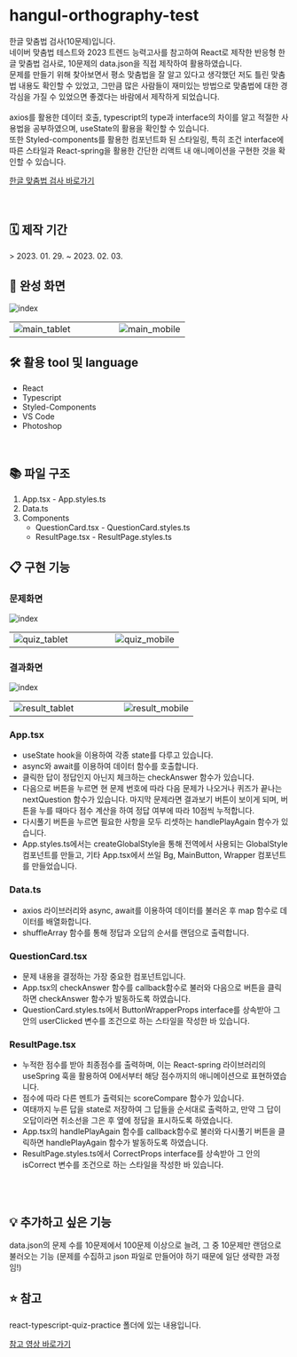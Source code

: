 <h1>hangul-orthography-test</h1>
<p>
한글 맞춤법 검사(10문제)입니다.
<br>
네이버 맞춤법 테스트와 2023 트렌드 능력고사를 참고하여 React로 제작한 반응형 한글 맞춤법 검사로, 10문제의 data.json을 직접 제작하여 활용하였습니다.<br>
문제를 만들기 위해 찾아보면서 평소 맞춤법을 잘 알고 있다고 생각했던 저도 틀린 맞춤법 내용도 확인할 수 있었고, 그만큼 많은 사람들이 재미있는 방법으로 맞춤법에 대한 경각심을 가질 수 있었으면 좋겠다는 바람에서 제작하게 되었습니다.
<br>
<br>
axios를 활용한 데이터 호출, typescript의 type과 interface의 차이를 알고 적절한 사용법을 공부하였으며, useState의 활용을 확인할 수 있습니다. <br>
또한 Styled-components를 활용한 컴포넌트화 된 스타일링, 특히 조건 interface에 따른 스타일과 React-spring을 활용한 간단한 리액트 내 애니메이션을 구현한 것을 확인할 수 있습니다.
</p>
<a href="https://yejin-han.github.io/hangul-orthography-test/">한글 맞춤법 검사 바로가기</a>
<br>
<br>
<br>
<h2>🗓️ 제작 기간</h2>
> 2023. 01. 29. ~ 2023. 02. 03.
<h2>📸 완성 화면</h2>
<img alt="index" alt="main_desktop" src="/capture/main_d.jpg" />
<table align="center">
  <tr>
    <td width="60%"><img alt="main_tablet" src="/capture/main_t.jpg" /></td>
    <td width="40%"><img alt="main_mobile" src="/capture/main_m.jpg" /></td>
  </tr>
</table>
<h2>🛠 활용 tool 및 language</h2>
<ul>
  <li>React</li>
  <li>Typescript</li>
  <li>Styled-Components</li>
  <li>VS Code</li>
  <li>Photoshop</li>
</ul>
<br>
<h2>📚 파일 구조</h2>
<ol>
  <li>App.tsx - App.styles.ts</li>
  <li>Data.ts</li>
  <li>
    Components
    <ul>
      <li>QuestionCard.tsx - QuestionCard.styles.ts</li>
      <li>ResultPage.tsx - ResultPage.styles.ts</li>
    </ul>
  </li>
</ol>
<h2>📋 구현 기능</h2>
<h3>문제화면</h3>
<img alt="index" alt="quiz_desktop" src="/capture/quiz_d.jpg" />
<table align="center">
  <tr>
    <td width="60%"><img alt="quiz_tablet" src="/capture/quiz_t.jpg" /></td>
    <td width="40%"><img alt="quiz_mobile" src="/capture/quiz_m.jpg" /></td>
  </tr>
</table>
<h3>결과화면</h3>
<img alt="index" alt="result_desktop" src="/capture/result_d.jpg" />
<table align="center">
  <tr>
    <td width="60%"><img alt="result_tablet" src="/capture/result_t.jpg" /></td>
    <td width="40%"><img alt="result_mobile" src="/capture/result_m.jpg" /></td>
  </tr>
</table>
<h3>App.tsx</h3>
  <ul>
    <li>useState hook을 이용하여 각종 state를 다루고 있습니다.</li>
    <li>async와 await를 이용하여 데이터 함수를 호출합니다.</li>
    <li>클릭한 답이 정답인지 아닌지 체크하는 checkAnswer 함수가 있습니다.</li>
    <li>다음으로 버튼을 누르면 현 문제 번호에 따라 다음 문제가 나오거나 퀴즈가 끝나는 nextQuestion 함수가 있습니다. 마지막 문제라면 결과보기 버튼이 보이게 되며, 버튼을 누를 때마다 점수 계산을 하여 정답 여부에 따라 10점씩 누적합니다.</li>
    <li>다시풀기 버튼을 누르면 필요한 사항을 모두 리셋하는 handlePlayAgain 함수가 있습니다.</li>
    <li>App.styles.ts에서는 createGlobalStyle을 통해 전역에서 사용되는 GlobalStyle 컴포넌트를 만들고, 기타 App.tsx에서 쓰일 Bg, MainButton, Wrapper 컴포넌트를 만들었습니다. </li>
  </ul>
<h3>Data.ts</h3>
  <ul>
    <li>axios 라이브러리와 async, await를 이용하여 데이터를 불러온 후 map 함수로 데이터를 배열화합니다.</li>
    <li>shuffleArray 함수를 통해 정답과 오답의 순서를 랜덤으로 출력합니다.</li>
  </ul>
<h3>QuestionCard.tsx</h3>
  <ul>
    <li>문제 내용을 결정하는 가장 중요한 컴포넌트입니다.</li>
    <li>App.tsx의 checkAnswer 함수를 callback함수로 불러와 다음으로 버튼을 클릭하면 checkAnswer 함수가 발동하도록 하였습니다.</li>
    <li>QuestionCard.styles.ts에서 ButtonWrapperProps interface를 상속받아 그 안의 userClicked 변수를 조건으로 하는 스타일을 작성한 바 있습니다.</li>
  </ul>
<h3>ResultPage.tsx</h3>
  <ul>
    <li>누적한 점수를 받아 최종점수를 출력하며, 이는 React-spring 라이브러리의 useSpring 훅을 활용하여 0에서부터 해당 점수까지의 애니메이션으로 표현하였습니다.</li>
    <li>점수에 따라 다른 멘트가 출력되는 scoreCompare 함수가 있습니다.</li>
    <li>여태까지 누른 답을 state로 저장하여 그 답들을 순서대로 출력하고, 만약 그 답이 오답이라면 취소선을 그은 후 옆에 정답을 표시하도록 하였습니다. </li>
    <li>App.tsx의 handlePlayAgain 함수를 callback함수로 불러와 다시풀기 버튼을 클릭하면 handlePlayAgain 함수가 발동하도록 하였습니다.</li>
    <li>ResultPage.styles.ts에서 CorrectProps interface를 상속받아 그 안의 isCorrect 변수를 조건으로 하는 스타일을 작성한 바 있습니다.</li>
  </ul>
<br>
<br>
<h2>💡 추가하고 싶은 기능</h2>
  <p>data.json의 문제 수를 10문제에서 100문제 이상으로 늘려, 그 중 10문제만 랜덤으로 불러오는 기능 (문제를 수집하고 json 파일로 만들어야 하기 때문에 일단 생략한 과정임!)</p>
<h2>⭐ 참고</h2>
  <p>react-typescript-quiz-practice 폴더에 있는 내용입니다.</p>
  <a href="https://www.youtube.com/watch?v=F2JCjVSZlG0&list=PLIczZPCwcyqvPRyJF9B3KvyjI6_B0VLWS&index=7&t=1226s">참고 영상 바로가기</a>
